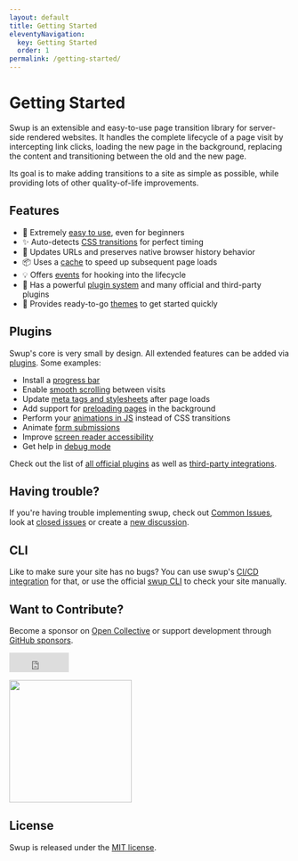 ```yaml
---
layout: default
title: Getting Started
eleventyNavigation:
  key: Getting Started
  order: 1
permalink: /getting-started/
---
```


# Getting Started

Swup is an extensible and easy-to-use page transition library for server-side rendered websites. It
handles the complete lifecycle of a page visit by intercepting link clicks, loading the new page in the
background, replacing the content and transitioning between the old and the new page.

Its goal is to make adding transitions to a site as simple as possible, while providing lots of
other quality-of-life improvements.

## Features

- 🎯 Extremely [easy to use](/getting-started/example/), even for beginners
- ✨ Auto-detects [CSS transitions](/getting-started/how-it-works/) for perfect timing
- 🔗 Updates URLs and preserves native browser history behavior
- 📦 Uses a [cache](/api/cache/) to speed up subsequent page loads
- 💡 Offers [events](/events/) for hooking into the lifecycle
- 🔌 Has a powerful [plugin system](/plugins/) and many official and third-party plugins
- 🎨 Provides ready-to-go [themes](/themes/) to get started quickly

## Plugins

Swup's core is very small by design. All extended features can be added via [plugins](/plugins/). Some examples:

- Install a [progress bar](/plugins/progress-plugin/)
- Enable [smooth scrolling](/plugins/scroll-plugin/) between visits
- Update [meta tags and stylesheets](/plugins/head-plugin/) after page loads
- Add support for [preloading pages](/plugins/preload-plugin/) in the background
- Perform your [animations in JS](/plugins/js-plugin/) instead of CSS transitions
- Animate [form submissions](/plugins/forms-plugin/)
- Improve [screen reader accessibility](/plugins/a11y-plugin/)
- Get help in [debug mode](/plugins/debug-plugin/)

Check out the list of [all official plugins](/plugins/) as well as [third-party integrations](/third-party-integrations/).

## Having trouble?

If you're having trouble implementing swup, check out [Common Issues](/other/common-issues/), look at [closed issues](https://github.com/swup/swup/issues?q=is%3Aissue+is%3Aclosed) or create a [new discussion](https://github.com/swup/swup/discussions/new).

## CLI

Like to make sure your site has no bugs? You can use swup's [CI/CD integration](/ci-cd/) for that, or use the official [swup CLI](/cli/) to check your site manually.

## Want to Contribute?

Become a sponsor on [Open Collective](https://opencollective.com/swup) or support development through
[GitHub sponsors](https://github.com/sponsors/gmrchk).

<p><div style="position:relative;height:35px;width:107px"><iframe src="https://github.com/sponsors/gmrchk/button" title="Sponsor gmrchk" height="35" width="107" style="border: 0;"></iframe></div></p>

<a href="https://opencollective.com/swup/donate" class="no-link"><img src="https://opencollective.com/swup/donate/button@2x.png?color=blue" width="220" /></a>

## License

Swup is released under the [MIT license](https://github.com/swup/swup/blob/master/LICENSE).
